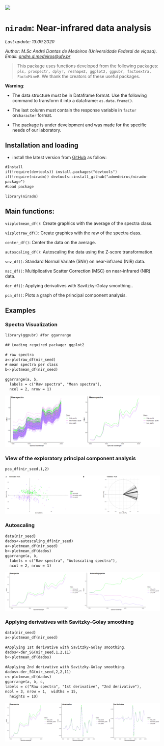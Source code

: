 
![](https://raw.githubusercontent.com/admedeiros/niradm-package/master/logo/logo-02.png)

`niradm`: Near-infrared data analysis
=====================================

*Last update: 13.09.2020*

*Author: M.Sc André Dantas de Medeiros (Universidade Federal de viçosa).
Email:
<a href="mailto:andre.d.medeiros@ufv.br" class="email">andre.d.medeiros@ufv.br</a>*

> This package uses functions developed from the following packages:
> `pls, prospectr, dplyr, reshape2, ggplot2, ggpubr, factoextra,  FactoMineR`.
> We thank the creators of these useful packages.

**Warning**:

-   The data structure must be in Dataframe format. Use the following
    command to transform it into a dataframe: `as.data.frame()`.

-   The last column must contain the response variable in `factor`
    or`character` format.

-   The package is under development and was made for the specific needs
    of our laboratory.

Installation and loading
------------------------

-   install the latest version from
    [GitHub](https://github.com/admedeiros/niradm-package) as follow:

<!-- -->

    #Install
    if(!require(devtools)) install.packages("devtools")
    if(!require(niradm)) devtools::install_github("admedeiros/niradm-package")
    #Load package

    library(niradm)

Main functions:
---------------

`vizplotmean_df()`: Create graphics with the average of the spectra
class.

`vizplotraw_df()`: Create graphics with the raw of the spectra class.

`center_df()`: Center the data on the average.

`autoscaling_df()`: Autoscaling the data using the Z-score
transformation.

`snv_df()`: Standard Normal Variate (SNV) on near-infrared (NIR) data.

`msc_df()`: Multiplicative Scatter Correction (MSC) on near-infrared
(NIR) data.

`der_df()`: Applying derivatives with Savitzky-Golay smoothing..

`pca_df()`: Plots a graph of the principal component analysis.

Examples
--------

### Spectra Visualization

    library(ggpubr) #for ggarrange

    ## Loading required package: ggplot2

    # raw spectra
    a<-plotraw_df(nir_seed)
    # mean spectra per class
    b<-plotmean_df(nir_seed)

    ggarrange(a, b,
      labels = c("Raw spectra", "Mean spectra"),
      ncol = 2, nrow = 1)

![](README_files/figure-gfm/unnamed-chunk-2-1.png)<!-- -->

### View of the exploratory principal component analysis

    pca_df(nir_seed,1,2)

![](README_files/figure-gfm/unnamed-chunk-3-1.png)<!-- -->

### Autoscaling

    data(nir_seed)
    dados<-autoscaling_df(nir_seed)
    a<-plotmean_df(nir_seed)
    b<-plotmean_df(dados)
    ggarrange(a, b,
      labels = c("Raw spectra", "Autoscaling spectra"),
      ncol = 2, nrow = 1)

![](README_files/figure-gfm/unnamed-chunk-4-1.png)<!-- -->

### Applying derivatives with Savitzky-Golay smoothing

    data(nir_seed)
    a<-plotmean_df(nir_seed)

    #Applying 1st derivative with Savitzky-Golay smoothing.
    dados<-der_SG(nir_seed,1,2,11)
    b<-plotmean_df(dados)

    #Applying 2nd derivative with Savitzky-Golay smoothing.
    dados<-der_SG(nir_seed,2,2,11)
    c<-plotmean_df(dados)
    ggarrange(a, b, c, 
    labels = c("Raw spectra", "1st derivative", "2nd derivative"),
    ncol = 3, nrow = 1,  widths = 15,
      heights = 10)

![](README_files/figure-gfm/unnamed-chunk-5-1.png)<!-- -->
